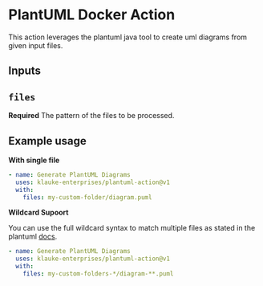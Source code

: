 # PlantUML Docker Action

This action leverages the plantuml java tool to create uml diagrams from given input files.

## Inputs

## `files`

**Required** The pattern of the files to be processed.

## Example usage

**With single file**

```yaml
- name: Generate PlantUML Diagrams
  uses: klauke-enterprises/plantuml-action@v1
  with:
    files: my-custom-folder/diagram.puml
```

**Wildcard Supoort**

You can use the full wildcard syntax to match multiple files as stated in the plantuml [docs](https://plantuml.com/en/command-line).

```yaml
- name: Generate PlantUML Diagrams
  uses: klauke-enterprises/plantuml-action@v1
  with:
    files: my-custom-folders-*/diagram-**.puml
```
